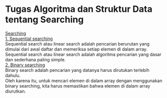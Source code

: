 # Tugas Algoritma dan Struktur Data tentang Searching
[Searching](https://github.com/qty-hub/SEARCHING/tree/main/Searching)<br/>
[1. Sequential searching](https://github.com/qty-hub/SEARCHING/tree/main/Searching/Sequential)<br/>
Sequential search atau linear search adalah pencarian berurutan yang dimulai dari awal daftar dan memeriksa setiap elemen di dalam array.<br/>
Sequential search atau linear search adalah algoritma pencarian yang dasar dan sederhana paling simple.<br/>
[2. Binary searching](https://github.com/qty-hub/SEARCHING/tree/main/Searching/Binary)<br/>
Binary search adalah pencarian yang datanya harus dirutukan terlebih dahulu.<br/>
Oleh karena itu, untuk mencari elemen di dalam array dengan menggunakan binary searching, kita harus memastikan bahwa elemen di dalam array diurutkan.
